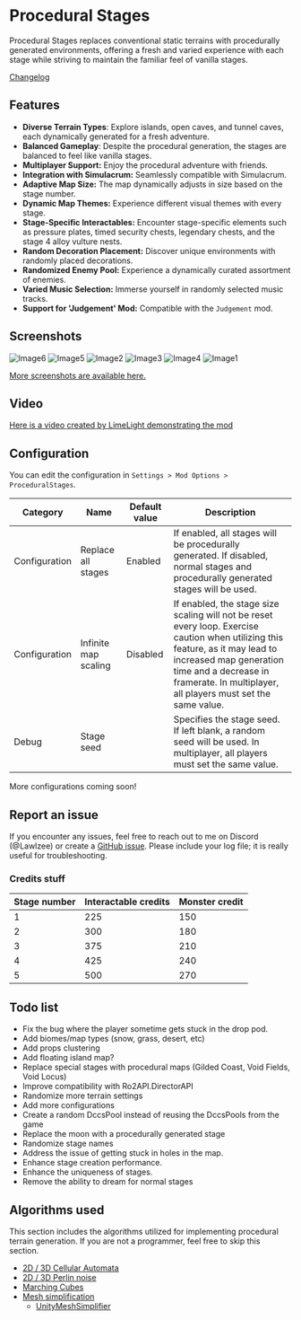 # Procedural Stages

Procedural Stages replaces conventional static terrains with procedurally generated environments, offering a fresh and varied experience with each stage while striving to maintain the familiar feel of vanilla stages.

[Changelog](https://thunderstore.io/package/Lawlzee/ProceduralStages/changelog/)

## Features

- **Diverse Terrain Types**: Explore islands, open caves, and tunnel caves, each dynamically generated for a fresh adventure.
- **Balanced Gameplay**: Despite the procedural generation, the stages are balanced to feel like vanilla stages.
- **Multiplayer Support:** Enjoy the procedural adventure with friends.
- **Integration with Simulacrum:** Seamlessly compatible with Simulacrum.
- **Adaptive Map Size:** The map dynamically adjusts in size based on the stage number.
- **Dynamic Map Themes:** Experience different visual themes with every stage.
- **Stage-Specific Interactables:** Encounter stage-specific elements such as pressure plates, timed security chests, legendary chests, and the stage 4 alloy vulture nests.
- **Random Decoration Placement:** Discover unique environments with randomly placed decorations.
- **Randomized Enemy Pool:** Experience a dynamically curated assortment of enemies.
- **Varied Music Selection:** Immerse yourself in randomly selected music tracks.
- **Support for 'Judgement' Mod:** Compatible with the `Judgement` mod.

## Screenshots

![Image6](https://raw.githubusercontent.com/Lawlzee/UnityMapGenerator/master/Mod/Images/1.7/Image3.png)
![Image5](https://raw.githubusercontent.com/Lawlzee/UnityMapGenerator/master/Mod/Images/1.8/Image4.png)
![Image2](https://raw.githubusercontent.com/Lawlzee/UnityMapGenerator/master/Mod/Images/1.5/Image2.png)
![Image3](https://raw.githubusercontent.com/Lawlzee/UnityMapGenerator/master/Mod/Images/1.7/Image5.png)
![Image4](https://raw.githubusercontent.com/Lawlzee/UnityMapGenerator/master/Mod/Images/1.7.1/Image5.png)
![Image1](https://raw.githubusercontent.com/Lawlzee/UnityMapGenerator/master/Mod/Images/1.5/Image3.png)

[More screenshots are available here.](https://github.com/Lawlzee/UnityMapGenerator/tree/master/Mod/Images)

## Video

[Here is a video created by LimeLight demonstrating the mod](https://www.youtube.com/watch?v=CDH7QYtNGvc&lc=UgziI767yJ6zojgI77R4AaABAg)

## Configuration

You can edit the configuration in `Settings > Mod Options > ProceduralStages`.

| Category      | Name                 | Default value | Description                                                                                                                                                                      |
|---------------|----------------------|---------------|----------------------------------------------------------------------------------------------------------------------------------------------------------------------------------|
| Configuration | Replace all stages   | Enabled       | If enabled, all stages will be procedurally generated. If disabled, normal stages and procedurally generated stages will be used.                                             |
| Configuration | Infinite map scaling | Disabled      | If enabled, the stage size scaling will not be reset every loop. Exercise caution when utilizing this feature, as it may lead to increased map generation time and a decrease in framerate. In multiplayer, all players must set the same value. |
| Debug         | Stage seed           |               | Specifies the stage seed. If left blank, a random seed will be used. In multiplayer, all players must set the same value.                                                        |

More configurations coming soon!

## Report an issue

If you encounter any issues, feel free to reach out to me on Discord (@Lawlzee) or create a [GitHub issue](https://github.com/Lawlzee/UnityMapGenerator/issues/new). Please include your log file; it is really useful for troubleshooting.

### Credits stuff

|Stage number|Interactable credits|Monster credit|
|--|--|--|
|1|225|150|
|2|300|180|
|3|375|210|
|4|425|240|
|5|500|270|

## Todo list

- Fix the bug where the player sometime gets stuck in the drop pod.
- Add biomes/map types (snow, grass, desert, etc)
- Add props clustering
- Add floating island map?
- Replace special stages with procedural maps (Gilded Coast, Void Fields, Void Locus)
- Improve compatibility with Ro2API.DirectorAPI
- Randomize more terrain settings
- Add more configurations
- Create a random DccsPool instead of reusing the DccsPools from the game
- Replace the moon with a procedurally generated stage
- Randomize stage names
- Address the issue of getting stuck in holes in the map.
- Enhance stage creation performance.
- Enhance the uniqueness of stages.
- Remove the ability to dream for normal stages


## Algorithms used

This section includes the algorithms utilized for implementing procedural terrain generation. If you are not a programmer, feel free to skip this section.

- [2D / 3D Cellular Automata](https://www.youtube.com/watch?v=v7yyZZjF1z4&list=PLFt_AvWsXl0eZgMK_DT5_biRkWXftAOf9)
- [2D / 3D Perlin noise](https://en.wikipedia.org/wiki/Perlin_noise)
- [Marching Cubes](https://www.youtube.com/watch?v=M3iI2l0ltbE)
- [Mesh simplification](https://www.youtube.com/watch?v=biLY19kuGOs)
    - [UnityMeshSimplifier](https://github.com/Whinarn/UnityMeshSimplifier)